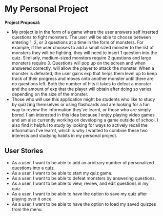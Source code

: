 # My Personal Project

**Project Proposal:**

- My project is in the form of a game where the user answers self inserted questions to fight monsters. The user will 
be able to choose between entering 1, 2, or 3 questions at a time in the form of monsters. For example, if the user 
chooses to add a small sized monster to the list of monsters they will be fighting, they will need to insert 1 question
into the quiz. Similarly, medium-sized monsters require 2 questions and large monsters require 3. Questions will pop up 
on the screen and when answered correctly, will allow the player to attack the monster. When a monster is defeated, the 
user gains exp that helps them level up to keep track of their progress and moves onto another monster until there are 
no questions left. Both the number of hits it takes to defeat a monster and the amount of exp that the player will
obtain after doing so varies depending on the size of the monster. 
- Those who will use this application might be students who like to study by quizzing themselves or using flashcards 
and are looking for a fun way to review the information they've learnt, or those who are simply bored. I am 
interested in this idea because I enjoy playing video games and am also currently working on developing a game outside 
of school. I also find it helpful to study by looking for ways to actively recall the information I've learnt, 
which is why I wanted to combine these two interests and studying habits in my personal project. 

## User Stories
- As a user, I want to be able to add an arbitrary number of personalized questions into a quiz.
- As a user, I want to be able to start my quiz game.
- As a user, I want to be able to defeat monsters by answering questions.
- As a user, I want to be able to view, review, and edit questions in my quiz.
- As a user, I want to be able to have the option to save my quiz after playing over it once. 
- As a user, I want to be able to have the option to load my saved quizzes from the menu.